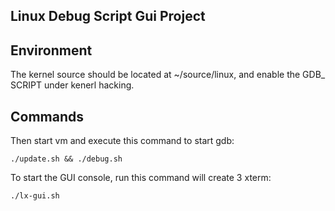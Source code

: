 Linux Debug Script Gui Project
------------------------------


## Environment

The kernel source should be located at ~/source/linux, and enable the GDB_
SCRIPT under kenerl hacking. 

## Commands
Then start vm and execute this command to start gdb:

```
./update.sh && ./debug.sh
```

To start the GUI console, run this command will create 3 xterm:

```
./lx-gui.sh
```


